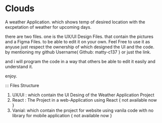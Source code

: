# Clouds
A weather Application. which shows temp of desired location with the excpetation of weather for upcoming days.

there are two files. one is the UX/UI Design Files. that contain the pictures and a Figma Files. to be able to edit it on your own.
Feel Free to use it as anyuse just respect the ownership of which designed the UI and the code. by mentioning my github Username( Github: matty-c137 } or just the link.

and i will program the code in a way that others be able to edit it easily and understand it.

enjoy.


::: Files Structure 

1. UX/UI : which contain the UI Desing of the Weather Application Project
2. React : The Project in a web-Application using React { not available now }
3. Vanial: which contain the project for website using vanila code with no library for mobile application { not available now }
